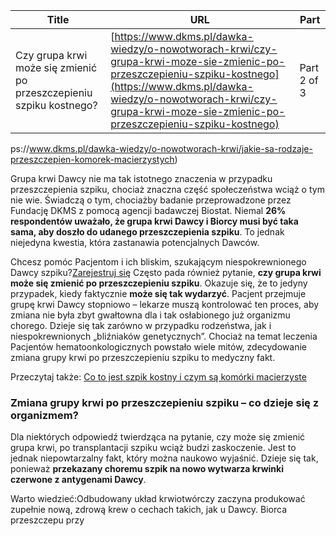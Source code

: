 | **Title**       | **URL**           | **Part**              |
|-----------------|-------------------|-----------------------|
| Czy grupa krwi może się zmienić po przeszczepieniu szpiku kostnego?          | [https://www.dkms.pl/dawka-wiedzy/o-nowotworach-krwi/czy-grupa-krwi-moze-sie-zmienic-po-przeszczepieniu-szpiku-kostnego](https://www.dkms.pl/dawka-wiedzy/o-nowotworach-krwi/czy-grupa-krwi-moze-sie-zmienic-po-przeszczepieniu-szpiku-kostnego)    | Part 2 of 3          |

ps://www.dkms.pl/dawka-wiedzy/o-nowotworach-krwi/jakie-sa-rodzaje-przeszczepien-komorek-macierzystych)


Grupa krwi Dawcy nie ma tak istotnego znaczenia w przypadku przeszczepienia szpiku, chociaż znaczna część społeczeństwa wciąż o tym nie wie. Świadczą o tym, chociażby badanie przeprowadzone przez Fundację DKMS z pomocą agencji badawczej Biostat. Niemal **26% respondentów uważało, że grupa krwi Dawcy i Biorcy musi być taka sama, aby doszło do udanego przeszczepienia szpiku**. To jednak niejedyna kwestia, która zastanawia potencjalnych Dawców.


Chcesz pomóc Pacjentom i ich bliskim, szukającym niespokrewnionego Dawcy szpiku?[Zarejestruj się](/zarejestruj-sie-teraz "Zarejestruj sie teraz")
Często pada również pytanie, **czy grupa krwi może się zmienić po przeszczepieniu szpiku**. Okazuje się, że to jedyny przypadek, kiedy faktycznie **może się tak wydarzyć**. Pacjent przejmuje grupę krwi Dawcy stopniowo – lekarze muszą kontrolować ten proces, aby zmiana nie była zbyt gwałtowna dla i tak osłabionego już organizmu chorego. Dzieje się tak zarówno w przypadku rodzeństwa, jak i niespokrewnionych „bliźniaków genetycznych”. Chociaż na temat leczenia Pacjentów hematoonkologicznych powstało wiele mitów, zdecydowanie zmiana grupy krwi po przeszczepieniu szpiku to medyczny fakt.


Przeczytaj także: [Co to jest szpik kostny i czym są komórki macierzyste](https://www.dkms.pl/o-pobraniu/szukanie-dawcy/co-to-jest-szpik-kostny-i-czym-sa-komorki-macierzyste)


### Zmiana grupy krwi po przeszczepieniu szpiku – co dzieje się z organizmem?


Dla niektórych odpowiedź twierdząca na pytanie, czy może się zmienić grupa krwi, po transplantacji szpiku wciąż budzi zaskoczenie. Jest to jednak niepowtarzalny fakt, który można naukowo wyjaśnić. Dzieje się tak, ponieważ **przekazany choremu szpik na nowo wytwarza krwinki czerwone z antygenami Dawcy**.


Warto wiedzieć:Odbudowany układ krwiotwórczy zaczyna produkować zupełnie nową, zdrową krew o cechach takich, jak u Dawcy. Biorca przeszczepu przy